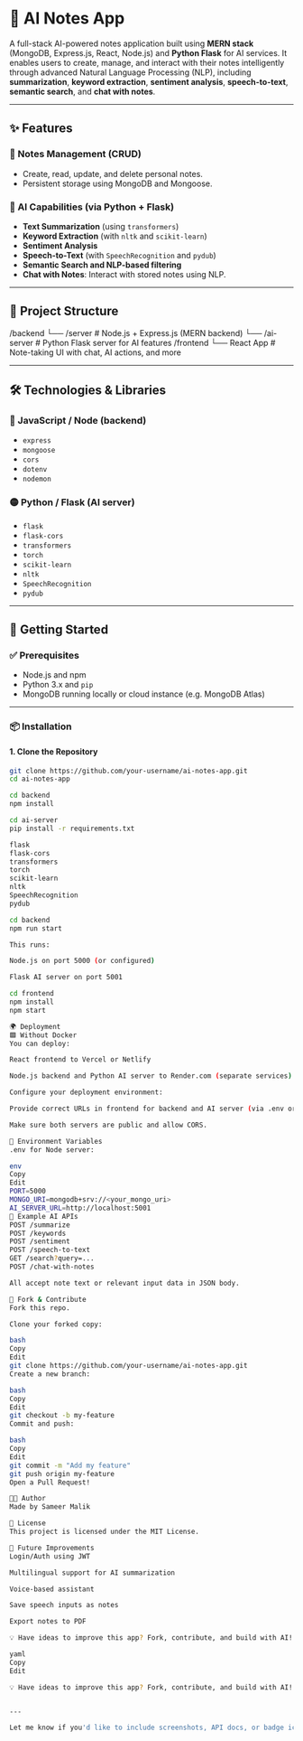 # 🧠 AI Notes App

A full-stack AI-powered notes application built using **MERN stack** (MongoDB, Express.js, React, Node.js) and **Python Flask** for AI services. It enables users to create, manage, and interact with their notes intelligently through advanced Natural Language Processing (NLP), including **summarization**, **keyword extraction**, **sentiment analysis**, **speech-to-text**, **semantic search**, and **chat with notes**.

---

## ✨ Features

### 📝 Notes Management (CRUD)
- Create, read, update, and delete personal notes.
- Persistent storage using MongoDB and Mongoose.

### 🤖 AI Capabilities (via Python + Flask)
- **Text Summarization** (using `transformers`)
- **Keyword Extraction** (with `nltk` and `scikit-learn`)
- **Sentiment Analysis**
- **Speech-to-Text** (with `SpeechRecognition` and `pydub`)
- **Semantic Search and NLP-based filtering**
- **Chat with Notes**: Interact with stored notes using NLP.

---

## 📂 Project Structure

/backend
└── /server # Node.js + Express.js (MERN backend)
└── /ai-server # Python Flask server for AI features
/frontend
└── React App # Note-taking UI with chat, AI actions, and more


---

## 🛠️ Technologies & Libraries

### 🔷 JavaScript / Node (backend)
- `express`
- `mongoose`
- `cors`
- `dotenv`
- `nodemon`

### 🟡 Python / Flask (AI server)
- `flask`
- `flask-cors`
- `transformers`
- `torch`
- `scikit-learn`
- `nltk`
- `SpeechRecognition`
- `pydub`

---

## 🚀 Getting Started

### ✅ Prerequisites

- Node.js and npm
- Python 3.x and `pip`
- MongoDB running locally or cloud instance (e.g. MongoDB Atlas)

---

### 📦 Installation

#### 1. Clone the Repository

```bash
git clone https://github.com/your-username/ai-notes-app.git
cd ai-notes-app

cd backend
npm install

cd ai-server
pip install -r requirements.txt

flask
flask-cors
transformers
torch
scikit-learn
nltk
SpeechRecognition
pydub

cd backend
npm run start

This runs:

Node.js on port 5000 (or configured)

Flask AI server on port 5001

cd frontend
npm install
npm start

🌍 Deployment
🟩 Without Docker
You can deploy:

React frontend to Vercel or Netlify

Node.js backend and Python AI server to Render.com (separate services)

Configure your deployment environment:

Provide correct URLs in frontend for backend and AI server (via .env or config file).

Make sure both servers are public and allow CORS.

🔐 Environment Variables
.env for Node server:

env
Copy
Edit
PORT=5000
MONGO_URI=mongodb+srv://<your_mongo_uri>
AI_SERVER_URL=http://localhost:5001
💬 Example AI APIs
POST /summarize
POST /keywords
POST /sentiment
POST /speech-to-text
GET /search?query=...
POST /chat-with-notes

All accept note text or relevant input data in JSON body.

🔄 Fork & Contribute
Fork this repo.

Clone your forked copy:

bash
Copy
Edit
git clone https://github.com/your-username/ai-notes-app.git
Create a new branch:

bash
Copy
Edit
git checkout -b my-feature
Commit and push:

bash
Copy
Edit
git commit -m "Add my feature"
git push origin my-feature
Open a Pull Request!

👨‍💻 Author
Made by Sameer Malik

📄 License
This project is licensed under the MIT License.

🧠 Future Improvements
Login/Auth using JWT

Multilingual support for AI summarization

Voice-based assistant

Save speech inputs as notes

Export notes to PDF

💡 Have ideas to improve this app? Fork, contribute, and build with AI!

yaml
Copy
Edit

💡 Have ideas to improve this app? Fork, contribute, and build with AI!


---

Let me know if you'd like to include screenshots, API docs, or badge icons (like GitHub stars, forks, etc.) in the README. I can add those too.
